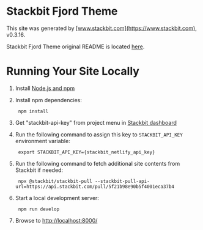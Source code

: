 # Stackbit Fjord Theme

This site was generated by [www.stackbit.com](https://www.stackbit.com), v0.3.16.

Stackbit Fjord Theme original README is located [here](./README.theme.md).

# Running Your Site Locally

1. Install [Node.js and npm](https://nodejs.org/en/)

1. Install npm dependencies:

        npm install

1. Get "stackbit-api-key" from project menu in [Stackbit dashboard](https://app.stackbit.com/dashboard)

1. Run the following command to assign this key to `STACKBIT_API_KEY` environment variable:

        export STACKBIT_API_KEY={stackbit_netlify_api_key}

1. Run the following command to fetch additional site contents from Stackbit if needed:

        npx @stackbit/stackbit-pull --stackbit-pull-api-url=https://api.stackbit.com/pull/5f21b98e90b5f4001eca37b4

1. Start a local development server:

        npm run develop

1. Browse to [http://localhost:8000/](http://localhost:8000/)
